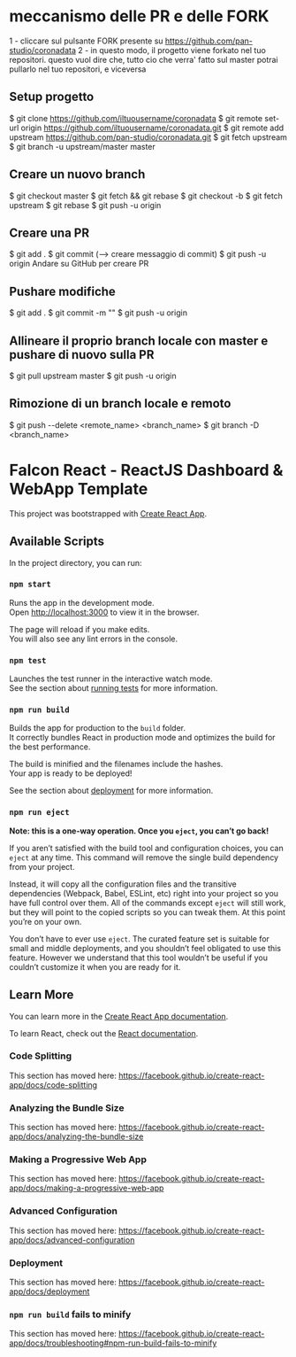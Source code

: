 # meccanismo delle PR e delle FORK

1 - cliccare sul pulsante FORK presente su https://github.com/pan-studio/coronadata
2 - in questo modo, il progetto viene forkato nel tuo repositori. questo vuol dire che, tutto cio che verra' fatto sul master potrai pullarlo nel tuo repositori, e viceversa

## Setup progetto

$ git clone https://github.com/iltuousername/coronadata
$ git remote set-url origin https://github.com/iltuousername/coronadata.git
$ git remote add upstream https://github.com/pan-studio/coronadata.git
$ git fetch upstream
\$ git branch -u upstream/master master

## Creare un nuovo branch

$ git checkout master
$ git fetch && git rebase
$ git checkout -b <nome-branch>
$ git fetch upstream
$ git rebase
$ git push -u origin <nome-branch>

## Creare una PR

$ git add .
$ git commit (—> creare messaggio di commit)
\$ git push -u origin <nome-branch>
Andare su GitHub per creare PR

## Pushare modifiche

$ git add .
$ git commit -m "<breve-descrizione>"
\$ git push -u origin <nome-branch>

## Allineare il proprio branch locale con master e pushare di nuovo sulla PR

$ git pull upstream master
$ git push -u origin <nome-branch>

## Rimozione di un branch locale e remoto

$ git push --delete <remote_name> <branch_name>
$ git branch -D <branch_name>

# Falcon React - ReactJS Dashboard & WebApp Template

This project was bootstrapped with [Create React App](https://github.com/facebook/create-react-app).

## Available Scripts

In the project directory, you can run:

### `npm start`

Runs the app in the development mode.<br>
Open [http://localhost:3000](http://localhost:3000) to view it in the browser.

The page will reload if you make edits.<br>
You will also see any lint errors in the console.

### `npm test`

Launches the test runner in the interactive watch mode.<br>
See the section about [running tests](https://facebook.github.io/create-react-app/docs/running-tests) for more information.

### `npm run build`

Builds the app for production to the `build` folder.<br>
It correctly bundles React in production mode and optimizes the build for the best performance.

The build is minified and the filenames include the hashes.<br>
Your app is ready to be deployed!

See the section about [deployment](https://facebook.github.io/create-react-app/docs/deployment) for more information.

### `npm run eject`

**Note: this is a one-way operation. Once you `eject`, you can’t go back!**

If you aren’t satisfied with the build tool and configuration choices, you can `eject` at any time. This command will remove the single build dependency from your project.

Instead, it will copy all the configuration files and the transitive dependencies (Webpack, Babel, ESLint, etc) right into your project so you have full control over them. All of the commands except `eject` will still work, but they will point to the copied scripts so you can tweak them. At this point you’re on your own.

You don’t have to ever use `eject`. The curated feature set is suitable for small and middle deployments, and you shouldn’t feel obligated to use this feature. However we understand that this tool wouldn’t be useful if you couldn’t customize it when you are ready for it.

## Learn More

You can learn more in the [Create React App documentation](https://facebook.github.io/create-react-app/docs/getting-started).

To learn React, check out the [React documentation](https://reactjs.org/).

### Code Splitting

This section has moved here: https://facebook.github.io/create-react-app/docs/code-splitting

### Analyzing the Bundle Size

This section has moved here: https://facebook.github.io/create-react-app/docs/analyzing-the-bundle-size

### Making a Progressive Web App

This section has moved here: https://facebook.github.io/create-react-app/docs/making-a-progressive-web-app

### Advanced Configuration

This section has moved here: https://facebook.github.io/create-react-app/docs/advanced-configuration

### Deployment

This section has moved here: https://facebook.github.io/create-react-app/docs/deployment

### `npm run build` fails to minify

This section has moved here: https://facebook.github.io/create-react-app/docs/troubleshooting#npm-run-build-fails-to-minify
